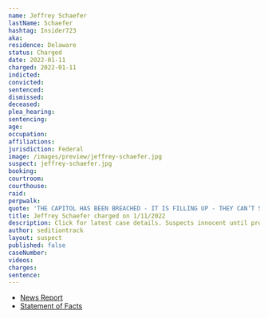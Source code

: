 ```yaml
---
name: Jeffrey Schaefer
lastName: Schaefer
hashtag: Insider723
aka:
residence: Delaware
status: Charged
date: 2022-01-11
charged: 2022-01-11
indicted:
convicted:
sentenced:
dismissed:
deceased:
plea_hearing:
sentencing:
age:
occupation:
affiliations:
jurisdiction: Federal
image: /images/preview/jeffrey-schaefer.jpg
suspect: jeffrey-schaefer.jpg
booking:
courtroom:
courthouse:
raid:
perpwalk:
quote: 'THE CAPITOL HAS BEEN BREACHED - IT IS FILLING UP - THEY CAN’T STOP US'
title: Jeffrey Schaefer charged on 1/11/2022
description: Click for latest case details. Suspects innocent until proven guilty.
author: seditiontrack
layout: suspect
published: false
caseNumber:
videos:
charges:
sentence:
---
```

- [News Report](https://www.delawareonline.com/story/news/2022/01/14/jeffrey-schaefer-arrested-jan-6-capitol-riots-washington-facebook/6528740001/)
- [Statement of Facts](https://www.scribd.com/document/552876138/Schaefer-charging-document)
